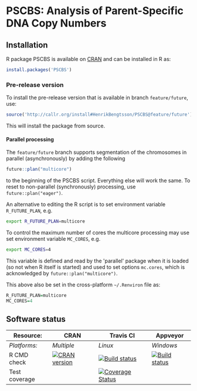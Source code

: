 # PSCBS: Analysis of Parent-Specific DNA Copy Numbers


## Installation
R package PSCBS is available on [CRAN](http://cran.r-project.org/package=PSCBS) and can be installed in R as:
```r
install.packages('PSCBS')
```

### Pre-release version

To install the pre-release version that is available in branch `feature/future`, use:
```r
source('http://callr.org/install#HenrikBengtsson/PSCBS@feature/future')
```
This will install the package from source.  
#### Parallel processing
The `feature/future` branch supports segmentation of the
chromosomes in parallel (asynchronously) by adding the following
```r
future::plan("multicore")
```
to the beginning of the PSCBS script.  Everything else will work the
same.  To reset to non-parallel (synchronously) processing, use
`future::plan("eager")`.

An alternative to editing the R script is to set environment variable
`R_FUTURE_PLAN`, e.g.
```sh
export R_FUTURE_PLAN=multicore
```
To control the maximum number of cores the multicore processing may
use set environment variable `MC_CORES`, e.g.
```sh
export MC_CORES=4
```
This variable is defined and read by the 'parallel' package when it
is loaded (so not when R itself is started) and used to set options
`mc.cores`, which is acknowledged by `future::plan("multicore")`.

This above also be set in the cross-platform `~/.Renviron` file as:
```r
R_FUTURE_PLAN=multicore
MC_CORES=4
```




## Software status

| Resource:     | CRAN        | Travis CI     | Appveyor         |
| ------------- | ------------------- | ------------- | ---------------- |
| _Platforms:_  | _Multiple_          | _Linux_       | _Windows_        |
| R CMD check   | <a href="http://cran.r-project.org/web/checks/check_results_PSCBS.html"><img border="0" src="http://www.r-pkg.org/badges/version/PSCBS" alt="CRAN version"></a> | <a href="https://travis-ci.org/HenrikBengtsson/PSCBS"><img src="https://travis-ci.org/HenrikBengtsson/PSCBS.svg" alt="Build status"></a> | <a href="https://ci.appveyor.com/project/HenrikBengtsson/pscbs"><img src="https://ci.appveyor.com/api/projects/status/github/HenrikBengtsson/PSCBS?svg=true" alt="Build status"></a> |
| Test coverage |                     | <a href="https://coveralls.io/r/HenrikBengtsson/PSCBS"><img src="https://coveralls.io/repos/HenrikBengtsson/PSCBS/badge.svg?branch=develop" alt="Coverage Status"/></a>   |                  |

